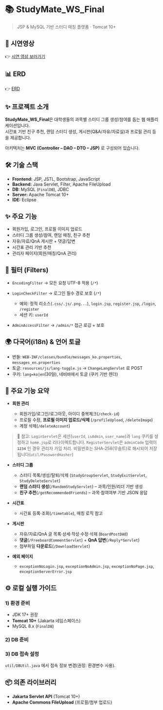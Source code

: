 # 📚 StudyMate_WS_Final

> JSP & MySQL 기반 스터디 매칭 플랫폼 · Tomcat 10+

## 🎥 시연영상
👉 [시연 영상 보러가기](https://drive.google.com/file/d/1ImAXeBCcJOMwhJyBh471KpPjKdo5kg3J/view?usp=sharing)

## 📊 ERD
👉 [ERD](docs/erd.png)

## ✨ 프로젝트 소개
**StudyMate_WS_Final**은 대학생들의 과목별 스터디 그룹 생성/참여를 돕는 웹 애플리케이션입니다.  
시간표 기반 친구 추천, 랜덤 스터디 생성, 게시판(Q&A/자유/자료실)과 프로필 관리 등을 제공합니다.  

아키텍처는 **MVC (Controller – DAO – DTO – JSP)** 로 구성되어 있습니다.

## 🛠 기술 스택
- **Frontend:** JSP, JSTL, Bootstrap, JavaScript  
- **Backend:** Java Servlet, Filter, Apache FileUpload  
- **DB:** MySQL (`FinalDB`), JDBC  
- **Server:** Apache Tomcat 10+  
- **IDE:** Eclipse  

## ✨ 주요 기능
- 회원가입, 로그인, 프로필 이미지 업로드  
- 스터디 그룹 생성/참여, 랜덤 매칭, 친구 추천  
- 자유/자료/QnA 게시판 + 댓글/답변  
- 시간표 관리 기반 추천  
- 관리자 페이지(회원/매칭/QnA 관리)

## 🔐 필터 (Filters)

* `EncodingFilter` → 모든 요청 UTF-8 적용 (`/*`)
* `LoginCheckFilter` → 로그인 필수 경로 보호 (`/*`)

  * 예외: 정적 리소스(`.css/.js/.png...`), `login.jsp`, `register.jsp`, `/login`, `/register`
  * 세션 키: `userId`
* `AdminAccessFilter` → `/admin/*` 접근 로깅 + 보호

## 🌍 다국어(i18n) & 언어 토글

* 번들: `WEB-INF/classes/bundle/messages_ko.properties`, `messages_en.properties`
* 토글: `resources/js/lang-toggle.js` → `ChangeLangServlet` 로 POST
* 쿠키: `lang=ko|en`(30일), 네비바에서 토글 (쿠키 기반 렌더)

## 📑 주요 기능 요약

* **회원 관리**

  * 회원가입/로그인/로그아웃, 아이디 중복체크(`/check-id`)
  * 프로필 수정, **프로필 이미지 업로드/삭제** (`/profileUpload`, `/deleteImage`)
  * 계정 삭제(`/deleteAccount`)
    
> 🔎 참고: `LoginServlet`은 세션(`userId`, `isAdmin`, `user_name`)과 `lang` 쿠키를 설정하고 `home.jsp`로 리다이렉트합니다.
> `RegisterServlet`은 `adminCode` 입력이 **`1234`** 인 경우 관리자 가입 처리.
> 비밀번호는 SHA‑256(무솔트)로 해시되어 저장됩니다(`util/PasswordHasher`)

* **스터디 그룹**
  
  * 스터디 목록/생성/탈퇴/삭제 (`StudyGroupServlet`, `StudyExitServlet`, `StudyDeleteServlet`)
  * **랜덤 스터디 생성**(`/RandomStudyServlet`) – 과목/인원/리더 기반 생성
  * **친구 추천**(`/getRecommendedFriends`) – 과목·참여여부 기반 JSON 응답
    
* **시간표**
 
  * 시간표 등록·조회(`/timetable`), 매칭 로직 참고
    
* **게시판**

  * 자유/자료/QnA 글 목록·상세·작성·수정·삭제 (`BoardPostDAO`)
  * **댓글**(`/FreeboardCommentServlet`) + **QnA 답변**(`/Reply*Servlet`)
  * 첨부파일 **다운로드**(`/DownloadServlet`)
    
* **예외 페이지**

  * `exceptionNoLogin.jsp`, `exceptionNoAdmin.jsp`, `exceptionNoPage.jsp`, `exceptionServerError.jsp`


## ⚙️ 로컬 실행 가이드

### 1) 환경 준비

* JDK 17+ 권장
* **Tomcat 10+** (Jakarta 네임스페이스)
* MySQL 8.x (`FinalDB`)

### 2) DB 준비

### 3) DB 접속 설정

`util/DBUtil.java` 에서 접속 정보 변경(권장: 환경변수 사용).

## 📦 의존 라이브러리

* **Jakarta Servlet API** (Tomcat 10+)
* **Apache Commons FileUpload** (프로필/첨부 업로드)

